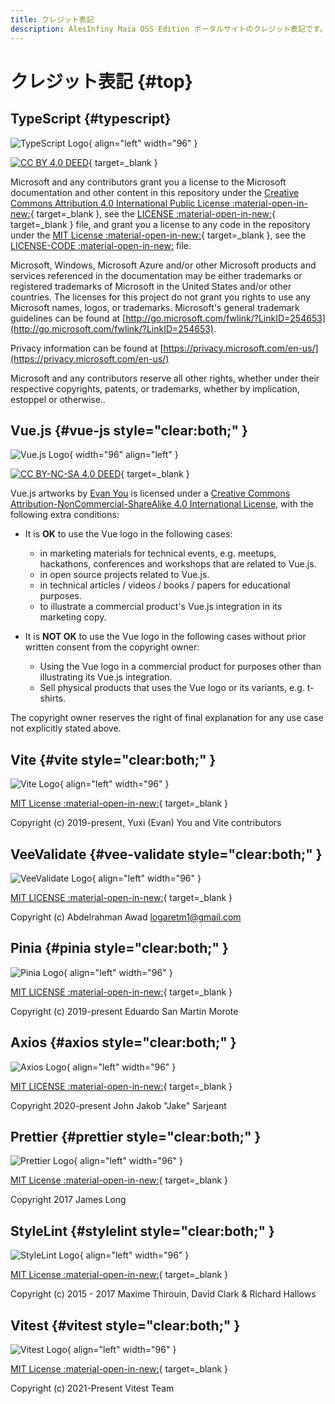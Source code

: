 ```yaml
---
title: クレジット表記
description: AlesInfiny Maia OSS Edition ポータルサイトのクレジット表記です。
---
```


<!-- textlint-disable @textlint-rule/require-header-id -->

# クレジット表記 {#top}

## TypeScript {#typescript}

![TypeScript Logo](../images/about-maia/ts-logo-128.svg){ align="left" width="96" }

[![CC BY 4.0 DEED](../images/about-maia/cc-by.svg)](https://github.com/microsoft/TypeScript-Website/blob/cd489d078e7a2af8fdef6a6f7e6359f4c77a68a2/README.md#legal-notices){ target=_blank }

<!-- textlint-disable ja-technical-writing/sentence-length -->

Microsoft and any contributors grant you a license to the Microsoft documentation and other content in this repository under the [Creative Commons Attribution 4.0 International Public License  :material-open-in-new:](https://creativecommons.org/licenses/by/4.0/legalcode){ target=_blank }, see the [LICENSE :material-open-in-new:](https://github.com/microsoft/TypeScript-Website/blob/cd489d078e7a2af8fdef6a6f7e6359f4c77a68a2/LICENSE){ target=_blank } file, and grant you a license to any code in the repository under the [MIT License :material-open-in-new:](https://opensource.org/licenses/MIT){ target=_blank }, see the [LICENSE-CODE :material-open-in-new:](https://github.com/microsoft/TypeScript-Website/blob/cd489d078e7a2af8fdef6a6f7e6359f4c77a68a2/LICENSE-CODE) file.

Microsoft, Windows, Microsoft Azure and/or other Microsoft products and services referenced in the documentation may be either trademarks or registered trademarks of Microsoft in the United States and/or other countries. The licenses for this project do not grant you rights to use any Microsoft names, logos, or trademarks. Microsoft's general trademark guidelines can be found at [http://go.microsoft.com/fwlink/?LinkID=254653](http://go.microsoft.com/fwlink/?LinkID=254653).

Privacy information can be found at [https://privacy.microsoft.com/en-us/](https://privacy.microsoft.com/en-us/)

<!-- textlint-disable ja-technical-writing/max-comma -->

Microsoft and any contributors reserve all other rights, whether under their respective copyrights, patents, or trademarks, whether by implication, estoppel or otherwise..

<!-- textlint-enable ja-technical-writing/max-comma -->

## Vue.js {#vue-js style="clear:both;" }

![Vue.js Logo](../images/about-maia/vuejs-logo.svg){ width="96" align="left" }

[![CC BY-NC-SA 4.0 DEED](../images/about-maia/by-nc-sa.eu.svg)](https://github.com/vuejs/art/blob/3395ee06c61f54289ac95ea1e2613db21acc3db3/README.md){ target=_blank }

Vue.js artworks by [Evan You](http://evanyou.me) is licensed under a [Creative Commons Attribution-NonCommercial-ShareAlike 4.0 International License](http://creativecommons.org/licenses/by-nc-sa/4.0/), with the following extra conditions:

- It is **OK** to use the Vue logo in the following cases:
    - in marketing materials for technical events, e.g. meetups, hackathons, conferences and workshops that are related to Vue.js.
    - in open source projects related to Vue.js.
    - in technical articles / videos / books / papers for educational purposes.
    - to illustrate a commercial product's Vue.js integration in its marketing copy.

- It is **NOT OK** to use the Vue logo in the following cases without prior written consent from the copyright owner:
    - Using the Vue logo in a commercial product for purposes other than illustrating its Vue.js integration.
    - Sell physical products that uses the Vue logo or its variants, e.g. t-shirts.

The copyright owner reserves the right of final explanation for any use case not explicitly stated above.

<!-- textlint-enable ja-technical-writing/sentence-length -->

## Vite {#vite style="clear:both;" }

![Vite Logo](../images/about-maia/vite-logo.svg){ align="left" width="96" }

[MIT License :material-open-in-new:](https://github.com/vitejs/vite/blob/main/LICENSE){ target=_blank }

Copyright (c) 2019-present, Yuxi (Evan) You and Vite contributors

## VeeValidate {#vee-validate style="clear:both;" }

![VeeValidate Logo](../images/about-maia/veevalidate-logo.png){ align="left" width="96" }

[MIT LICENSE :material-open-in-new:](https://github.com/logaretm/vee-validate/blob/main/LICENSE){ target=_blank }

<!-- markdownlint-disable MD034 -->

Copyright (c) Abdelrahman Awad logaretm1@gmail.com

<!-- markdownlint-enable MD034 -->

## Pinia {#pinia style="clear:both;" }

![Pinia Logo](../images/about-maia/pinia-logo.svg){ align="left" width="96" }

[MIT LICENSE :material-open-in-new:](https://github.com/vuejs/pinia/blob/v2/LICENSE){ target=_blank }

Copyright (c) 2019-present Eduardo San Martin Morote

## Axios {#axios style="clear:both;" }

![Axios Logo](../images/about-maia/axios-logo.png){ align="left" width="96" }

[MIT LICENSE :material-open-in-new:](https://github.com/axios/axios-docs/blob/master/LICENSE){ target=_blank }

Copyright 2020-present John Jakob "Jake" Sarjeant

## Prettier {#prettier style="clear:both;" }

![Prettier Logo](../images/about-maia/prettier-logo.png){ align="left" width="96" }

[MIT License :material-open-in-new:](https://github.com/prettier/prettier-logo/blob/master/LICENSE){ target=_blank }

Copyright 2017 James Long

## StyleLint {#stylelint style="clear:both;" }

![StyleLint Logo](../images/about-maia/stylelint-logo.png){ align="left" width="96" }

[MIT License :material-open-in-new:](https://github.com/stylelint/stylelint.io/blob/main/LICENSE){ target=_blank }

Copyright (c) 2015 - 2017 Maxime Thirouin, David Clark & Richard Hallows

## Vitest {#vitest style="clear:both;" }

![Vitest Logo](../images/about-maia/vitest-logo.svg){ align="left" width="96" }

[MIT License :material-open-in-new:](https://github.com/vitest-dev/vitest/blob/main/LICENSE){ target=_blank }

Copyright (c) 2021-Present Vitest Team

<!-- textlint-enable @textlint-rule/require-header-id -->
